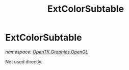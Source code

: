 ﻿---
title: ExtColorSubtable
---

# ExtColorSubtable
_namespace: [OpenTK.Graphics.OpenGL](N-OpenTK.Graphics.OpenGL.html)_

Not used directly.




